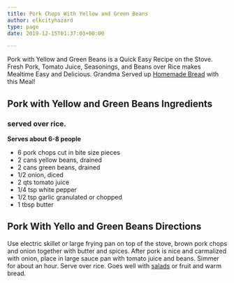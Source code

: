 ```yaml
---
title: Pork Chops With Yellow and Green Beans
author: elkcityhazard
type: page
date: 2019-12-15T01:37:03+00:00

---
```

Pork with Yellow and Green Beans is a Quick Easy Recipe on the Stove. Fresh Pork, Tomato Juice, Seasonings, and Beans over Rice makes Mealtime Easy and Delicious. Grandma Served up [Homemade Bread][1] with this Meal!

## Pork with Yellow and Green Beans Ingredients

### served over rice.

**Serves about 6-8 people**

  * 6 pork chops cut in bite size pieces
  * 2 cans yellow beans, drained
  * 2 cans green beans, drained
  * 1/2 onion, diced
  * 2 qts tomato juice
  * 1/4 tsp white pepper
  * 1/2 tsp garlic granulated or chopped
  * 1 tbsp butter

## Pork With Yello and Green Beans Directions

Use electric skillet or large frying pan on top of the stove, brown pork chops and onion together with butter and spices. After pork is nice and carmalized with onion, place in large sauce pan with tomato juice and beans. Simmer for about an hour. Serve over rice. Goes well with [salads][2] or fruit and warm bread.

 [1]: /wordpress/easy-bread-recipes/easy-homemade-bread/
 [2]: /wordpress/vegetables-and-salad-recipes/